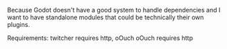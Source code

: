 Because Godot doesn't have a good system to handle dependencies and
I want to have standalone modules that could be technically their own plugins.

Requirements:
twitcher requires http, oOuch
oOuch requires http
